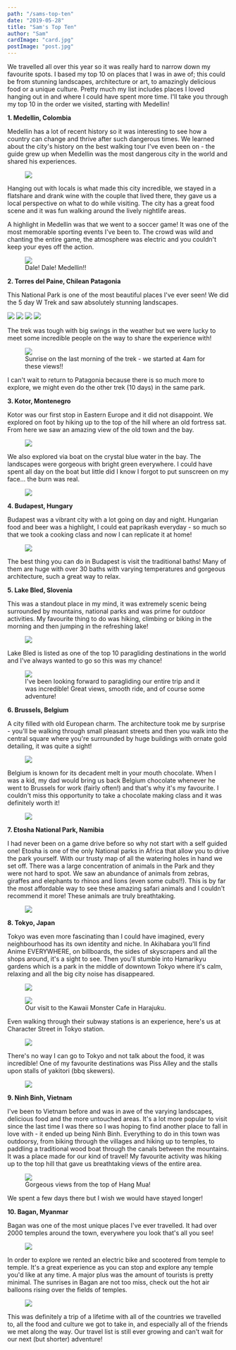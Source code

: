```yaml
---
path: "/sams-top-ten"
date: "2019-05-28"
title: "Sam's Top Ten"
author: "Sam"
cardImage: "card.jpg"
postImage: "post.jpg"
---
```


We travelled all over this year so it was really hard to narrow down my favourite spots. I based my top 10 on places that I was in awe of; this could be from stunning landscapes, architecture or art, to amazingly delicious food or a unique culture. Pretty much my list includes places I loved hanging out in and where I could have spent more time. I'll take you through my top 10 in the order we visited, starting with Medellin!

**1. Medellin, Colombia**

Medellin has a lot of recent history so it was interesting to see how a country can change and thrive after such dangerous times. We learned about the city's history on the best walking tour I've even been on - the guide grew up when Medellin was the most dangerous city in the world and shared his experiences.

<figure>
  <img src="street_art.jpg" />
</figure>

Hanging out with locals is what made this city incredible, we stayed in a flatshare and drank wine with the couple that lived there, they gave us a local perspective on what to do while visiting. The city has a great food scene and it was fun walking around the lively nightlife areas.

A highlight in Medellin was that we went to a soccer game! It was one of the most memorable sporting events I've been to. The crowd was wild and chanting the entire game, the atmosphere was electric and you couldn't keep your eyes off the action.

<figure>
  <img src="soccer.jpg" />
  <figcaption>
    Dale! Dale! Medellin!!
  </figcaption>
</figure>

**2. Torres del Paine, Chilean Patagonia**

This National Park is one of the most beautiful places I've ever seen! We did the 5 day W Trek and saw absolutely stunning landscapes.

<slideshow>
  <img src="patagonia1.jpg" />
  <img src="patagonia2.jpg" />
  <img src="patagonia3.jpeg" />
  <img src="patagonia4.jpg" />
</slideshow>

The trek was tough with big swings in the weather but we were lucky to meet some incredible people on the way to share the experience with!

<figure>
  <img src="torres.jpg" />
  <figcaption>Sunrise on the last morning of the trek - we started at 4am for these views!!</figcaption>
</figure>

I can't wait to return to Patagonia because there is so much more to explore, we might even do the other trek (10 days) in the same park.

**3. Kotor, Montenegro**

Kotor was our first stop in Eastern Europe and it did not disappoint. We explored on foot by hiking up to the top of the hill where an old fortress sat. From here we saw an amazing view of the old town and the bay.

<figure>
  <img src="kotor_hill.jpg" />
</figure>

We also explored via boat on the crystal blue water in the bay. The landscapes were gorgeous with bright green everywhere. I could have spent all day on the boat but little did I know I forgot to put sunscreen on my face… the burn was real.

<figure>
  <img src="kotor.jpeg" />
</figure>

**4. Budapest, Hungary**

Budapest was a vibrant city with a lot going on day and night. Hungarian food and beer was a highlight, I could eat paprikash everyday - so much so that we took a cooking class and now I can replicate it at home!

<figure>
  <img src="baths.jpeg" />
</figure>


The best thing you can do in Budapest is visit the traditional baths! Many of them are huge with over 30 baths with varying temperatures and gorgeous architecture, such a great way to relax.

**5. Lake Bled, Slovenia**

This was a standout place in my mind, it was extremely scenic being surrounded by mountains, national parks and was prime for outdoor activities. My favourite thing to do was hiking, climbing or biking in the morning and then jumping in the refreshing lake!

<figure>
  <img src="slovenia.jpg" />
</figure>

Lake Bled is listed as one of the top 10 paragliding destinations in the world and I've always wanted to go so this was my chance!

<figure>
  <img src="paragliding.png" />
  <figcaption>
    I've been looking forward to paragliding our entire trip and it was incredible! Great views, smooth ride, and of course some adventure!
  </figcaption>
</figure>

**6. Brussels, Belgium**

A city filled with old European charm. The architecture took me by surprise - you'll be walking through small pleasant streets and then you walk into the central square where you're surrounded by huge buildings with ornate gold detailing, it was quite a sight!

<figure>
  <img src="brussels.jpeg" />
</figure>

Belgium is known for its decadent melt in your mouth chocolate. When I was a kid, my dad would bring us back Belgium chocolate whenever he went to Brussels for work (fairly often!) and that's why it's my favourite. I couldn't miss this opportunity to take a chocolate making class and it was definitely worth it!

<figure>
  <img src="chocolate.jpeg" />
</figure>

**7. Etosha National Park, Namibia**

I had never been on a game drive before so why not start with a self guided one! Etosha is one of the only National parks in Africa that allow you to drive the park yourself. With our trusty map of all the watering holes in hand we set off. There was a large concentration of animals in the Park and they were not hard to spot. We saw an abundance of animals from zebras, giraffes and elephants to rhinos and lions (even some cubs!!). This is by far the most affordable way to see these amazing safari animals and I couldn't recommend it more! These animals are truly breathtaking.

<figure>
  <img src="elephant.jpeg" />
</figure>

**8. Tokyo, Japan**

Tokyo was even more fascinating than I could have imagined, every neighbourhood has its own identity and niche. In Akihabara you'll find Anime EVERYWHERE, on billboards, the sides of skyscrapers and all the shops around, it's a sight to see. Then you'll stumble into Hamarikyu gardens which is a park in the middle of downtown Tokyo where it's calm, relaxing and all the big city noise has disappeared.

<figure>
  <img src="hamarikyu.jpeg" />
</figure>

<figure>
  <img src="monster_cafe.jpg" />
  <figcaption>Our visit to the Kawaii Monster Cafe in Harajuku.</figcaption>
</figure>

Even walking through their subway stations is an experience, here's us at Character Street in Tokyo station.

<figure>
  <img src="character_street.jpg" />
</figure>

There's no way I can go to Tokyo and not talk about the food, it was incredible! One of my favourite destinations was Piss Alley and the stalls upon stalls of yakitori (bbq skewers).

<figure>
  <img src="piss_alley.jpg" />
</figure>

**9. Ninh Binh, Vietnam**

I've been to Vietnam before and was in awe of the varying landscapes, delicious food and the more untouched areas. It's a lot more popular to visit since the last time I was there so I was hoping to find another place to fall in love with - it ended up being Ninh Binh. Everything to do in this town was outdoorsy, from biking through the villages and hiking up to temples, to paddling a traditional wood boat through the canals between the mountains. It was a place made for our kind of travel! My favourite activity was hiking up to the top hill that gave us breathtaking views of the entire area.

<figure>
  <img src="hangmua.jpg" />
  <figcaption>
    Gorgeous views from the top of Hang Mua!
  </figcaption>
</figure>

We spent a few days there but I wish we would have stayed longer!

**10. Bagan, Myanmar**

Bagan was one of the most unique places I've ever travelled. It had over 2000 temples around the town, everywhere you look that's all you see!

<figure>
  <img src="bagan.jpg" />
</figure>

In order to explore we rented an electric bike and scootered from temple to temple. It's a great experience as you can stop and explore any temple you'd like at any time. A major plus was the amount of tourists is pretty minimal. The sunrises in Bagan are not too miss, check out the hot air balloons rising over the fields of temples.

<figure>
  <img src="balloons_over_bagan.jpg" />
</figure>

This was definitely a trip of a lifetime with all of the countries we travelled to, all the food and culture we got to take in, and especially all of the friends we met along the way. Our travel list is still ever growing and can't wait for our next (but shorter) adventure!
